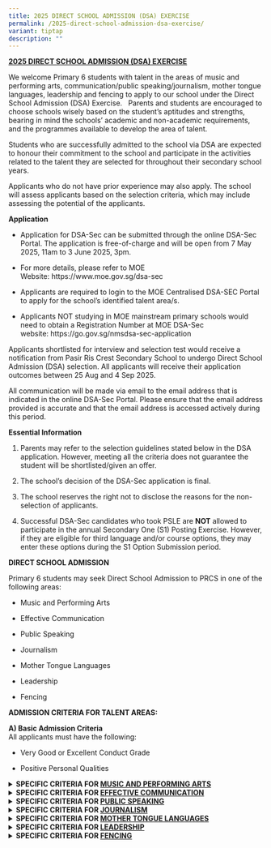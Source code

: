 ```yaml
---
title: 2025 DIRECT SCHOOL ADMISSION (DSA) EXERCISE
permalink: /2025-direct-school-admission-dsa-exercise/
variant: tiptap
description: ""
---
```

<p><strong><u>2025 DIRECT SCHOOL ADMISSION (DSA) EXERCISE</u></strong>
</p>
<p>We welcome Primary 6 students with talent in the areas of music and performing
arts, communication/public speaking/journalism, mother tongue languages,
leadership and fencing to apply to our school under the Direct School Admission
(DSA) Exercise.&nbsp;&nbsp; Parents and students are encouraged to choose
schools wisely based on the student’s aptitudes and strengths, bearing
in mind the schools’ academic and non-academic requirements, and the programmes
available to develop the area of talent.</p>
<p>Students who are successfully admitted to the school via DSA are expected
to honour their commitment to the school and participate in the activities
related to the talent they are selected for throughout their secondary
school years.</p>
<p>Applicants who do not have prior experience may also apply. The school
will assess applicants based on the selection criteria, which may include
assessing the potential of the applicants.</p>
<p><strong>Application</strong>
</p>
<ul data-tight="true" class="tight">
<li>
<p>Application for DSA-Sec can be submitted through the online DSA-Sec Portal.
The application is free-of-charge and will be open from 7 May 2025, 11am
to 3 June 2025, 3pm.</p>
</li>
</ul>
<ul data-tight="true" class="tight">
<li>
<p>For more details, please refer to MOE Website:&nbsp;<a rel="noopener noreferrer nofollow" target="_blank">https://www.moe.gov.sg/dsa-sec</a>
</p>
</li>
</ul>
<ul data-tight="true" class="tight">
<li>
<p>Applicants are required to login to the MOE Centralised DSA-SEC Portal
to apply for the school’s identified talent area/s.</p>
</li>
</ul>
<ul data-tight="true" class="tight">
<li>
<p>Applicants&nbsp;NOT&nbsp;studying in MOE mainstream primary schools would
need to obtain a Registration Number at MOE DSA-Sec website:&nbsp;<a rel="noopener noreferrer nofollow" target="_blank">https://go.gov.sg/nmsdsa-sec-application</a>
</p>
</li>
</ul>
<p>Applicants shortlisted for interview and selection test would receive
a notification from Pasir Ris Crest Secondary School to undergo Direct
School Admission (DSA) selection.&nbsp;All applicants will receive their
application outcomes between 25 Aug and 4 Sep 2025.</p>
<p>All communication will be made via email to the email address that is
indicated in the online DSA-Sec Portal. Please ensure that the email address
provided is accurate and that the email address is accessed actively during
this period.</p>
<p><strong>Essential Information</strong>
</p>
<ol data-tight="true" class="tight">
<li>
<p>Parents may refer to the selection guidelines stated below in the DSA
application. However, meeting all the criteria does not guarantee the student
will be shortlisted/given an offer.</p>
</li>
<li>
<p>The school’s decision of the DSA-Sec application is final.</p>
</li>
<li>
<p>The school reserves the right not to disclose the reasons for the non-selection
of applicants.</p>
</li>
<li>
<p>Successful DSA-Sec candidates who took PSLE are&nbsp;<strong>NOT</strong>&nbsp;allowed
to participate in the annual Secondary One (S1) Posting Exercise. However,
if they are eligible for third language and/or course options, they may
enter these options during the S1 Option Submission period.</p>
<p></p>
</li>
</ol>
<p><strong>DIRECT SCHOOL ADMISSION</strong>
</p>
<p>Primary 6 students may seek Direct School Admission to PRCS in one of
the following areas:</p>
<ul data-tight="true" class="tight">
<li>
<p>Music and Performing Arts</p>
</li>
<li>
<p>Effective Communication</p>
</li>
<li>
<p>Public Speaking</p>
</li>
<li>
<p>Journalism</p>
</li>
<li>
<p>Mother Tongue Languages</p>
</li>
<li>
<p>Leadership</p>
</li>
<li>
<p>Fencing</p>
</li>
</ul>
<p><strong>ADMISSION CRITERIA FOR TALENT AREAS:</strong>
</p>
<p><strong>A) Basic Admission Criteria</strong>
<br>All applicants must have the following:</p>
<ul data-tight="true" class="tight">
<li>
<p>Very Good or Excellent Conduct Grade</p>
</li>
<li>
<p>Positive Personal Qualities</p>
</li>
</ul>
<div data-type="detailGroup" class="isomer-accordion-group isomer-accordion isomer-accordion-white">
<details class="isomer-details">
<summary><strong>SPECIFIC CRITERIA FOR <u>MUSIC AND PERFORMING ARTS</u></strong>&nbsp;</summary>
<div data-type="detailsContent" class="isomer-details-content">
<p><strong>SPECIFIC CRITERIA FOR <u>MUSIC AND PERFORMING ARTS</u></strong>
</p>
<p>Applicants must demonstrate a passion for Music/Performing Arts and be
committed to contribute to PRCS in this area for which they have been given
DSA in one of the following DSA Talent Areas:</p>
<p>·&nbsp;&nbsp;&nbsp;&nbsp;&nbsp;&nbsp; Band - Concert</p>
<p>·&nbsp;&nbsp;&nbsp;&nbsp;&nbsp;&nbsp; Choir</p>
<p>·&nbsp;&nbsp;&nbsp;&nbsp;&nbsp;&nbsp; Modern Dance</p>
<p>·&nbsp;&nbsp;&nbsp;&nbsp;&nbsp;&nbsp; Drama English</p>
<p>·&nbsp;&nbsp;&nbsp;&nbsp;&nbsp;&nbsp; Ensemble - Guzheng</p>
<p>&nbsp;</p>
<p>Shortlisted applicants will be invited to go through a selection test
as well as an interview.</p>
<table style="minWidth: 50px">
<colgroup>
<col>
<col>
</colgroup>
<tbody>
<tr>
<td rowspan="1" colspan="1">
<p>Area</p>
</td>
<td rowspan="1" colspan="1">
<p>Criteria</p>
</td>
</tr>
<tr>
<td rowspan="1" colspan="1">
<p>Music and Performing Arts</p>
</td>
<td rowspan="1" colspan="1">
<p>·&nbsp;&nbsp;&nbsp;&nbsp;&nbsp;&nbsp; Demonstrates a strong interest and
aptitude in the arts and aesthetics</p>
<p>·&nbsp;&nbsp;&nbsp;&nbsp;&nbsp;&nbsp; School based or public performance
experience is an advantage.</p>
<p>·&nbsp;&nbsp;&nbsp;&nbsp;&nbsp;&nbsp; Does well in the selection exercise.
The selection exercise involves an audition that serves to assess the following:</p>
<p>o&nbsp;&nbsp; Music Aptitude</p>
<p>o&nbsp;&nbsp; Proficiency of specific musical abilities or skills</p>
</td>
</tr>
</tbody>
</table>
<p>Shortlisted applicants will be notified separately of the details of the
selection exercise.</p>
</div>
</details>
</div>
<div data-type="detailGroup" class="isomer-accordion-group isomer-accordion isomer-accordion-white">
<details class="isomer-details">
<summary><strong>SPECIFIC CRITERIA FOR <u>EFFECTIVE COMMUNICATION</u></strong>&nbsp;</summary>
<div data-type="detailsContent" class="isomer-details-content">
<p><strong>SPECIFIC CRITERIA FOR <u>EFFECTIVE COMMUNICATION</u></strong>
</p>
<p>Applicants must demonstrate a passion for communication related programmes
/competitions and be committed to contributing to PRCS in the area for
which they have been given DSA. Shortlisted applicants will be invited
to go through a selection exercise as well as an interview.</p>
<table style="minWidth: 50px">
<colgroup>
<col>
<col>
</colgroup>
<tbody>
<tr>
<td rowspan="1" colspan="1">
<p>Area</p>
</td>
<td rowspan="1" colspan="1">
<p>Criteria</p>
</td>
</tr>
<tr>
<td rowspan="1" colspan="1">
<p>Effective Communication</p>
</td>
<td rowspan="1" colspan="1">
<p>·&nbsp;&nbsp;&nbsp;&nbsp;&nbsp;&nbsp; Demonstrates strong communication
skills (e.g., debates).</p>
<p>·&nbsp;&nbsp;&nbsp;&nbsp;&nbsp;&nbsp; Competitions and performance experience
is an advantage.</p>
<p>·&nbsp;&nbsp;&nbsp;&nbsp;&nbsp;&nbsp; Does well in the selection exercise.
The selection exercise involves an audition that serves to assess the following:</p>
<p>o&nbsp;&nbsp; Clarity of message / idea communication</p>
<p>o&nbsp;&nbsp; Organisation of thoughts</p>
<p>o&nbsp;&nbsp; Balanced perspectives</p>
<p>o&nbsp;&nbsp; Adaptability to audience</p>
<p>o&nbsp;&nbsp; Confidence of engagement</p>
</td>
</tr>
</tbody>
</table>
<p>Shortlisted applicants will be notified separately of the details of the
selection exercise.</p>
</div>
</details>
</div>
<div data-type="detailGroup" class="isomer-accordion-group isomer-accordion isomer-accordion-white">
<details class="isomer-details">
<summary><strong>SPECIFIC CRITERIA FOR <u>PUBLIC SPEAKING</u></strong>&nbsp;</summary>
<div data-type="detailsContent" class="isomer-details-content">
<p><strong>SPECIFIC CRITERIA FOR <u>PUBLIC SPEAKING</u></strong>
</p>
<p>Applicants must demonstrate a passion for public speaking related programmes
/competitions and be committed to contributing to PRCS in the area for
which they have been given DSA. Shortlisted applicants will be invited
to go through a selection exercise as well as an interview.</p>
<table style="minWidth: 50px">
<colgroup>
<col>
<col>
</colgroup>
<tbody>
<tr>
<td rowspan="1" colspan="1">
<p>Area</p>
</td>
<td rowspan="1" colspan="1">
<p>Criteria</p>
</td>
</tr>
<tr>
<td rowspan="1" colspan="1">
<p>Public Speaking</p>
</td>
<td rowspan="1" colspan="1">
<p>·&nbsp;&nbsp;&nbsp;&nbsp;&nbsp;&nbsp; Demonstrates strong public speaking
skills.</p>
<p>·&nbsp;&nbsp;&nbsp;&nbsp;&nbsp;&nbsp; Competitions and performance experience
is an advantage.</p>
<p>·&nbsp;&nbsp;&nbsp;&nbsp;&nbsp;&nbsp; Does well in the selection exercise.
The selection test involves an audition that serve to assess the following:</p>
<p>o&nbsp;&nbsp; Confidence and presence</p>
<p>o&nbsp;&nbsp; Vocal Modulation</p>
<p>o&nbsp;&nbsp; Clarity</p>
<p>o&nbsp;&nbsp; Fluency</p>
<p>o&nbsp;&nbsp; Audience engagement</p>
</td>
</tr>
</tbody>
</table>
<p>Shortlisted applicants will be notified separately of the details of the
selection exercise.</p>
</div>
</details>
</div>
<div data-type="detailGroup" class="isomer-accordion-group isomer-accordion isomer-accordion-white">
<details class="isomer-details">
<summary><strong>SPECIFIC CRITERIA FOR <u>JOURNALISM</u></strong>&nbsp;</summary>
<div data-type="detailsContent" class="isomer-details-content">
<p><strong>SPECIFIC CRITERIA FOR <u>JOURNALISM</u></strong>
</p>
<p>Applicants must demonstrate a passion for journalism (written/spoken)
related programmes /competitions and be committed to contributing to PRCS
in the area for which they have been given DSA. Shortlisted applicants
will be invited to go through a selection exercise as well as an interview.</p>
<table style="minWidth: 50px">
<colgroup>
<col>
<col>
</colgroup>
<tbody>
<tr>
<td rowspan="1" colspan="1">
<p>Area</p>
</td>
<td rowspan="1" colspan="1">
<p>Criteria</p>
</td>
</tr>
<tr>
<td rowspan="1" colspan="1">
<p>Journalism</p>
</td>
<td rowspan="1" colspan="1">
<p>·&nbsp;&nbsp;&nbsp;&nbsp;&nbsp;&nbsp; Demonstrates strong reporting and
writing skills.</p>
<p>·&nbsp;&nbsp;&nbsp;&nbsp;&nbsp;&nbsp; Competitions and performance experience
is an advantage.</p>
<p>·&nbsp;&nbsp;&nbsp;&nbsp;&nbsp;&nbsp; Does well in the selection exercise.
The selection exercise involves an audition that serves to assess the following:</p>
<p>o&nbsp;&nbsp; Clarity of message / in communication of ideas</p>
<p>o&nbsp;&nbsp; Conciseness</p>
<p>o&nbsp;&nbsp; Balanced perspectives</p>
<p>o&nbsp;&nbsp; Diverse and appropriate choice of words</p>
<p>o&nbsp;&nbsp; Analytical and critical thinking</p>
</td>
</tr>
<tr>
<td rowspan="1" colspan="1">
<p></p>
</td>
<td rowspan="1" colspan="1">
<p></p>
</td>
</tr>
</tbody>
</table>
<p>Shortlisted applicants will be notified separately of the details of the
selection exercise.</p>
</div>
</details>
</div>
<div data-type="detailGroup" class="isomer-accordion-group isomer-accordion isomer-accordion-white">
<details class="isomer-details">
<summary><strong>SPECIFIC CRITERIA FOR <u>MOTHER TONGUE LANGUAGES</u></strong>&nbsp;</summary>
<div data-type="detailsContent" class="isomer-details-content">
<p><strong>SPECIFIC CRITERIA FOR <u>MOTHER TONGUE LANGUAGES</u></strong>
</p>
<p>Applicants must demonstrate a passion for communication related programmes
/competitions and be committed to contribute to PRCS in the talent area
for which they have been assigned under the DSA. Shortlisted applicants
will be invited to go through a selection exercise as well as an interview.</p>
<table style="minWidth: 50px">
<colgroup>
<col>
<col>
</colgroup>
<tbody>
<tr>
<td rowspan="1" colspan="1">
<p>Area</p>
</td>
<td rowspan="1" colspan="1">
<p>Criteria</p>
</td>
</tr>
<tr>
<td rowspan="1" colspan="1">
<p>Mother Tongue Languages</p>
</td>
<td rowspan="1" colspan="1">
<p>·&nbsp;&nbsp;&nbsp;&nbsp;&nbsp;&nbsp; Strengths in Mother Tongue Language
(Chinese Language, Malay Language or Tamil Language)</p>
<p>·&nbsp;&nbsp;&nbsp;&nbsp;&nbsp;&nbsp; Demonstrates strong communication
skills (e.g. public speaking, debates or drama).</p>
<p>·&nbsp;&nbsp;&nbsp;&nbsp;&nbsp;&nbsp; Competitions and performance experience
is an advantage.</p>
<p>·&nbsp;&nbsp;&nbsp;&nbsp;&nbsp;&nbsp; Does well in the selection exercise.
The selection exercise involves an audition that serves to assess the following:</p>
<p>o&nbsp;&nbsp; Confidence and Presence</p>
<p>o&nbsp;&nbsp; Clarity</p>
<p>o&nbsp;&nbsp; Fluency</p>
<p>o&nbsp;&nbsp; Diverse and appropriate vocabulary</p>
<p>o&nbsp;&nbsp; Audience engagement</p>
</td>
</tr>
</tbody>
</table>
<p>Shortlisted applicants will be notified separately of the details of the
selection exercise.</p>
</div>
</details>
</div>
<div data-type="detailGroup" class="isomer-accordion isomer-accordion-white">
<details class="isomer-details">
<summary><strong>SPECIFIC CRITERIA FOR <u>LEADERSHIP</u></strong>&nbsp;</summary>
<div data-type="detailsContent" class="isomer-details-content">
<p><strong>SPECIFIC CRITERIA FOR <u>LEADERSHIP</u></strong>
</p>
<p>Applicants must demonstrate in leading their peers in service to school
and/or community and be committed to contribute to PRCS in the talent area
for which they have been assigned under the DSA. Shortlisted applicants
will be invited to go through a selection exercise as well as an interview.</p>
<table style="minWidth: 50px">
<colgroup>
<col>
<col>
</colgroup>
<tbody>
<tr>
<td rowspan="1" colspan="1">
<p>Area</p>
</td>
<td rowspan="1" colspan="1">
<p>Criteria</p>
</td>
</tr>
<tr>
<td rowspan="1" colspan="1">
<p>Leadership</p>
</td>
<td rowspan="1" colspan="1">
<p>·&nbsp;&nbsp;&nbsp;&nbsp;&nbsp;&nbsp; Demonstrates exemplary character,
and a keen interest in leading their peers in service to school and/or
community.</p>
<p>·&nbsp;&nbsp;&nbsp;&nbsp;&nbsp;&nbsp; Leadership experience in Primary
School is an advantage, e.g., Prefect, CCA Leader, Peer Support Leader,
or other leadership positions (please specify).</p>
<p>·&nbsp;&nbsp;&nbsp;&nbsp;&nbsp;&nbsp; Active involvement in leading school-wide
events or community initiatives is an advantage (please specify).</p>
<p>·&nbsp;&nbsp;&nbsp;&nbsp;&nbsp;&nbsp; Does well in the group interview
and leadership simulation exercise. The simulation exercise serves to assess
the following:</p>
<p>o&nbsp;&nbsp; Critical, adaptive and inventive thinking (e.g., demonstrated
through problem-solving, resourcefulness, agility in decision-making, adaptability
to changing/different circumstances)</p>
<p>o&nbsp;&nbsp; Communication skills</p>
<p>o&nbsp;&nbsp; Collaborative skills</p>
</td>
</tr>
</tbody>
</table>
<p>Shortlisted applicants will be notified separately of the details of the
simulation exercise.</p>
</div>
</details>
</div>
<div data-type="detailGroup" class="isomer-accordion-group isomer-accordion isomer-accordion-white">
<details class="isomer-details">
<summary><strong>SPECIFIC CRITERIA FOR <u>FENCING</u></strong>&nbsp;</summary>
<div data-type="detailsContent" class="isomer-details-content">
<p><strong>SPECIFIC CRITERIA FOR <u>FENCING</u></strong>
</p>
<p>Applicants must demonstrate a passion for sports and be committed to contributing
to PRCS in this area for which they have been given DSA. Shortlisted applicants
will be invited to go through a selection exercise as well as an interview.</p>
<table style="minWidth: 50px">
<colgroup>
<col>
<col>
</colgroup>
<tbody>
<tr>
<td rowspan="1" colspan="1">
<p>Area</p>
</td>
<td rowspan="1" colspan="1">
<p>Criteria</p>
</td>
</tr>
<tr>
<td rowspan="1" colspan="1">
<p>Fencing</p>
</td>
<td rowspan="1" colspan="1">
<p>·&nbsp;&nbsp;&nbsp;&nbsp;&nbsp;&nbsp; Demonstrates strong interest and
notable athletic ability and agility for their age.</p>
<p>·&nbsp;&nbsp;&nbsp;&nbsp;&nbsp;&nbsp; Good performance at the school and/or
club level in sports is an advantage.</p>
<p>·&nbsp;&nbsp;&nbsp;&nbsp;&nbsp;&nbsp; Does well in the selection exercise.
The selection exercise serves to assess the physical qualities of applicants.</p>
</td>
</tr>
</tbody>
</table>
<p>Shortlisted applicants will be notified separately of the details of the
selection exercise.</p>
</div>
</details>
</div>
<p></p>